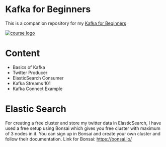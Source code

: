 # Kafka for Beginners

This is a companion repository for my [Kafka for Beginners](https://links.datacumulus.com/apache-kafka-coupon)

[![course logo](https://courses.datacumulus.com/assets/images/kafka-for-beginners-logo-courses-614x346.png)](https://links.datacumulus.com/apache-kafka-coupon)

# Content
- Basics of Kafka
- Twitter Producer
- ElasticSearch Consumer
- Kafka Streams 101
- Kafka Connect Example

# Elastic Search
For creating a free cluster and store my twitter data in ElasticSearch, I have used a free setup using Bonsai which gives you free cluster with maximum of 3 nodes in it.
You can sign up in Bonsai and create your own cluster and follow their documentation.
Link for Bonsai: https://bonsai.io/
